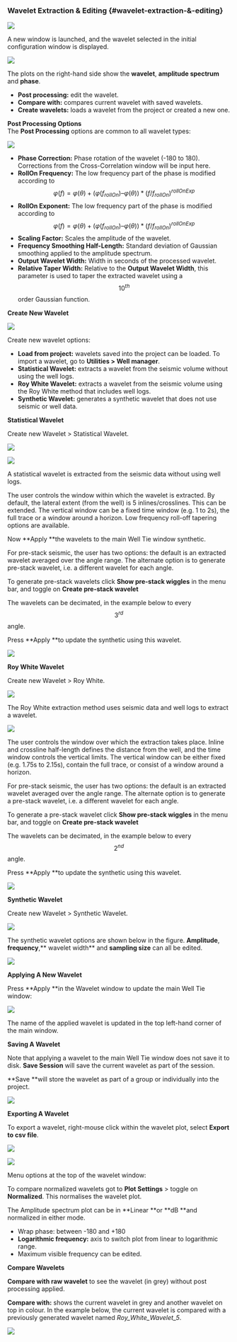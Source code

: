 ### Wavelet Extraction & Editing {#wavelet-extraction-&-editing}

![](/assets/222_Interpretation.png)

A new window is launched, and the wavelet selected in the initial configuration window is displayed.

![](/assets/223_Interpretation.png)

The plots on the right-hand side show the **wavelet**, **amplitude spectrum** and **phase**.

* **Post processing:** edit the wavelet. 
* **Compare with:** compares current wavelet with saved wavelets.
* **Create wavelets:** loads a wavelet from the project or created a new one.

**Post Processing Options**  
The **Post Processing** options are common to all wavelet types:

![](/assets/224_Interpretation.png)

* **Phase Correction:** Phase rotation of the wavelet \(-180 to 180\). Corrections from the Cross-Correlation window will be input here.
* **RollOn Frequency:** The low frequency part of the phase is modified according to $$φ(f)=φ(θ) + (φ(f_{rollOn}) – φ(θ)) * (f/ f_{rollOn})^{rollOnExp}$$ 
* **RollOn Exponent:** The low frequency part of the phase is modified according to $$φ(f)=φ(θ) + (φ(f_{rollOn}) – φ(θ)) * (f/ f_{rollOn})^{rollOnExp}$$
* **Scaling Factor:** Scales the amplitude of the wavelet.
* **Frequency Smoothing Half-Length:** Standard deviation of Gaussian smoothing applied to the amplitude spectrum.
* **Output Wavelet Width:** Width in seconds of the processed wavelet.
* **Relative Taper Width:** Relative to the **Output Wavelet Width**, this parameter is used to taper the extracted wavelet using a $$10^{th}$$ order Gaussian function.

**Create New Wavelet**

![](/assets/225_Interpretation.png)

Create new wavelet options:

* **Load from project:** wavelets saved into the project can be loaded. To import a wavelet, go to **Utilities &gt; Well manager**.
* **Statistical Wavelet:** extracts a wavelet from the seismic volume without using the well logs.
* **Roy White Wavelet:** extracts a wavelet from the seismic volume using the Roy White method that includes well logs.
* **Synthetic Wavelet:** generates a synthetic wavelet that does not use seismic or well data.

**Statistical Wavelet**

Create new Wavelet &gt; Statistical Wavelet.

![](/assets/226_Interpretation.png)

![](/assets/227_Interpretation.png)

A statistical wavelet is extracted from the seismic data without using well logs.

The user controls the window within which the wavelet is extracted. By default, the lateral extent \(from the well\) is 5 inlines/crosslines. This can be extended. The vertical window can be a fixed time window \(e.g. 1 to 2s\), the full trace or a window around a horizon. Low frequency roll-off tapering options are available.

Now **Apply **the wavelets to the main Well Tie window synthetic.

For pre-stack seismic, the user has two options: the default is an extracted wavelet averaged over the angle range. The alternate option is to generate  pre-stack wavelet, i.e. a different wavelet for each angle.

To generate pre-stack wavelets click **Show pre-stack wiggles** in the menu bar, and toggle on **Create pre-stack wavelet**

The wavelets can be decimated, in the example below to every $$3^{rd}$$ angle.

Press **Apply **to update the synthetic using this wavelet.

![](/assets/228_Interpretation.png)

**Roy White Wavelet**

Create new Wavelet &gt; Roy White.

![](/assets/229_Interpretation.png)

The Roy White extraction method uses seismic data and well logs to extract a wavelet.

![](/assets/230_Interpretation.png)

The user controls the window over which the extraction takes place. Inline and crossline half-length defines the distance from the well, and the time window controls the vertical limits. The vertical window can be either fixed \(e.g. 1.75s to 2.15s\), contain the full trace, or consist of a window around a horizon.

For pre-stack seismic, the user has two options: the default is an extracted wavelet averaged over the angle range. The alternate option is to generate a pre-stack wavelet, i.e. a different wavelet for each angle.

To generate a pre-stack wavelet click **Show pre-stack wiggles** in the menu bar, and toggle on **Create pre-stack wavelet**

The wavelets can be decimated, in the example below to every $$2^{nd}$$ angle.

Press **Apply **to update the synthetic using this wavelet.

![](/assets/231_Interpretation.png)

**Synthetic Wavelet**

Create new Wavelet &gt; Synthetic Wavelet.

![](/assets/232_Interpretation.png)

The synthetic wavelet options are shown below in the figure. **Amplitude**, **frequency**,** wavelet width** and **sampling size** can all be edited.

![](/assets/233_Interpretation.png)

**Applying A New Wavelet**

Press **Apply **in the Wavelet window to update the main Well Tie window:

![](/assets/234_Interpretation.png)

The name of the applied wavelet is updated in the top left-hand corner of the main window.

**Saving A Wavelet**

Note that applying a wavelet to the main Well Tie window does not save it to disk. **Save Session** will save the current wavelet as part of the session.

**Save **will store the wavelet as part of a group or individually into the project.

![](/assets/235_Interpretation.png)

**Exporting A Wavelet**

To export a wavelet, right-mouse click within the wavelet plot, select **Export to csv file**.

![](/assets/236_Interpretation.png)

![](/assets/237_Interpretation.png)

Menu options at the top of the wavelet window:

To compare normalized wavelets got to **Plot Settings** &gt; toggle on **Normalized**. This normalises the wavelet plot.

The Amplitude spectrum plot can be in **Linear **or **dB **and normalized in either mode.

* Wrap phase: between -180 and +180
* **Logarithmic frequency:** axis to switch plot from linear to logarithmic range.
* Maximum visible frequency can be edited.

**Compare Wavelets**

**Compare with raw wavelet** to see the wavelet \(in grey\) without post processing applied.

**Compare with:** shows the current wavelet in grey and another wavelet on top in colour. In the example below, the current wavelet is compared with a previously generated wavelet named _Roy\_White\_Wavelet\_5_.

![](/assets/238_Interpretation.png)

